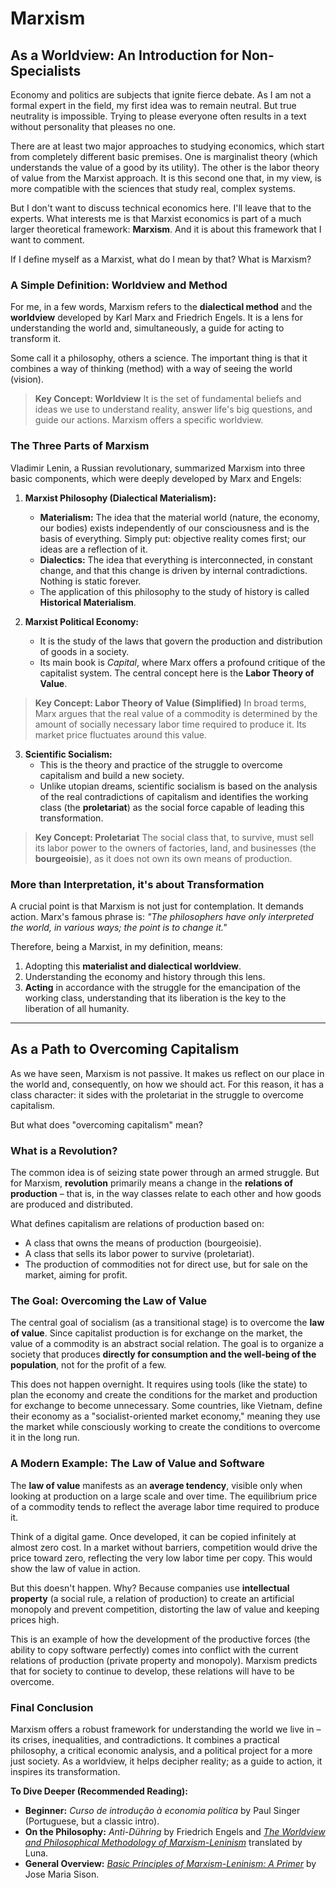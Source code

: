 # Marxism

## As a Worldview: An Introduction for Non-Specialists

Economy and politics are subjects that ignite fierce debate. As I am not a formal expert in the field, my first idea was to remain neutral. But true neutrality is impossible. Trying to please everyone often results in a text without personality that pleases no one.

There are at least two major approaches to studying economics, which start from completely different basic premises. One is marginalist theory (which understands the value of a good by its utility). The other is the labor theory of value from the Marxist approach. It is this second one that, in my view, is more compatible with the sciences that study real, complex systems.

But I don't want to discuss technical economics here. I'll leave that to the experts. What interests me is that Marxist economics is part of a much larger theoretical framework: **Marxism**. And it is about this framework that I want to comment.

If I define myself as a Marxist, what do I mean by that? What is Marxism?

### A Simple Definition: Worldview and Method

For me, in a few words, Marxism refers to the **dialectical method** and the **worldview** developed by Karl Marx and Friedrich Engels. It is a lens for understanding the world and, simultaneously, a guide for acting to transform it.

Some call it a philosophy, others a science. The important thing is that it combines a way of thinking (method) with a way of seeing the world (vision).

> **Key Concept: Worldview**
> It is the set of fundamental beliefs and ideas we use to understand reality, answer life's big questions, and guide our actions. Marxism offers a specific worldview.

### The Three Parts of Marxism

Vladimir Lenin, a Russian revolutionary, summarized Marxism into three basic components, which were deeply developed by Marx and Engels:

1.  **Marxist Philosophy (Dialectical Materialism):**
    *   **Materialism:** The idea that the material world (nature, the economy, our bodies) exists independently of our consciousness and is the basis of everything. Simply put: objective reality comes first; our ideas are a reflection of it.
    *   **Dialectics:** The idea that everything is interconnected, in constant change, and that this change is driven by internal contradictions. Nothing is static forever.
    *   The application of this philosophy to the study of history is called **Historical Materialism**.

2.  **Marxist Political Economy:**
    *   It is the study of the laws that govern the production and distribution of goods in a society.
    *   Its main book is *Capital*, where Marx offers a profound critique of the capitalist system. The central concept here is the **Labor Theory of Value**.

> **Key Concept: Labor Theory of Value (Simplified)**
> In broad terms, Marx argues that the real value of a commodity is determined by the amount of socially necessary labor time required to produce it. Its market price fluctuates around this value.

3.  **Scientific Socialism:**
    *   This is the theory and practice of the struggle to overcome capitalism and build a new society.
    *   Unlike utopian dreams, scientific socialism is based on the analysis of the real contradictions of capitalism and identifies the working class (the **proletariat**) as the social force capable of leading this transformation.

> **Key Concept: Proletariat**
> The social class that, to survive, must sell its labor power to the owners of factories, land, and businesses (the **bourgeoisie**), as it does not own its own means of production.

### More than Interpretation, it's about Transformation

A crucial point is that Marxism is not just for contemplation. It demands action. Marx's famous phrase is: *"The philosophers have only interpreted the world, in various ways; the point is to change it."*

Therefore, being a Marxist, in my definition, means:
1.  Adopting this **materialist and dialectical worldview**.
2.  Understanding the economy and history through this lens.
3.  **Acting** in accordance with the struggle for the emancipation of the working class, understanding that its liberation is the key to the liberation of all humanity.

---

## As a Path to Overcoming Capitalism

As we have seen, Marxism is not passive. It makes us reflect on our place in the world and, consequently, on how we should act. For this reason, it has a class character: it sides with the proletariat in the struggle to overcome capitalism.

But what does "overcoming capitalism" mean?

### What is a Revolution?

The common idea is of seizing state power through an armed struggle. But for Marxism, **revolution** primarily means a change in the **relations of production** – that is, in the way classes relate to each other and how goods are produced and distributed.

What defines capitalism are relations of production based on:
*   A class that owns the means of production (bourgeoisie).
*   A class that sells its labor power to survive (proletariat).
*   The production of commodities not for direct use, but for sale on the market, aiming for profit.

### The Goal: Overcoming the Law of Value

The central goal of socialism (as a transitional stage) is to overcome the **law of value**. Since capitalist production is for exchange on the market, the value of a commodity is an abstract social relation. The goal is to organize a society that produces **directly for consumption and the well-being of the population**, not for the profit of a few.

This does not happen overnight. It requires using tools (like the state) to plan the economy and create the conditions for the market and production for exchange to become unnecessary. Some countries, like Vietnam, define their economy as a "socialist-oriented market economy," meaning they use the market while consciously working to create the conditions to overcome it in the long run.

### A Modern Example: The Law of Value and Software

The **law of value** manifests as an **average tendency**, visible only when looking at production on a large scale and over time. The equilibrium price of a commodity tends to reflect the average labor time required to produce it.

Think of a digital game. Once developed, it can be copied infinitely at almost zero cost. In a market without barriers, competition would drive the price toward zero, reflecting the very low labor time per copy. This would show the law of value in action.

But this doesn't happen. Why? Because companies use **intellectual property** (a social rule, a relation of production) to create an artificial monopoly and prevent competition, distorting the law of value and keeping prices high.

This is an example of how the development of the productive forces (the ability to copy software perfectly) comes into conflict with the current relations of production (private property and monopoly). Marxism predicts that for society to continue to develop, these relations will have to be overcome.

### Final Conclusion

Marxism offers a robust framework for understanding the world we live in – its crises, inequalities, and contradictions. It combines a practical philosophy, a critical economic analysis, and a political project for a more just society. As a worldview, it helps decipher reality; as a guide to action, it inspires its transformation.

**To Dive Deeper (Recommended Reading):**

*   **Beginner:** *Curso de introdução à economia política* by Paul Singer (Portuguese, but a classic intro).
*   **On the Philosophy:** *Anti-Dühring* by Friedrich Engels and *[The Worldview and Philosophical Methodology of Marxism-Leninism](https://www.banyanhouse.org/product/ebook-the-worldview-and-philosophical-methodology-of-marxism-leninism/)* translated by Luna.
*   **General Overview:** *[Basic Principles of Marxism-Leninism: A Primer](https://foreignlanguages.press/product/basic-principles-of-marxism-leninism-a-primer-jose-maria-sison/)* by Jose Maria Sison.
